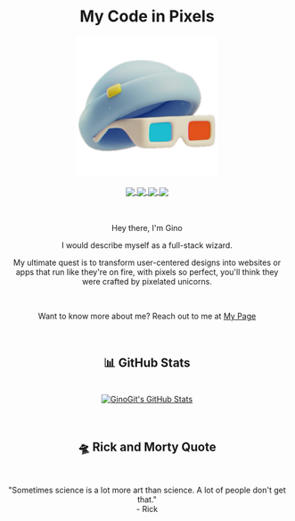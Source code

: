 <!-- Header -->
<h1 align="center">My Code in Pixels</h1>
<div align="center">
  <img src="https://github.com/GinoGits/GinoGits/blob/main/Assets/GinoGit.png?raw=true" align="center" style="width: 50%;" />
</div>
<!-- Social badges -->
<div align="center">
  <br>
  <a href="https://twitter.com/GinoGit">
    <img src="https://github.com/GinoGits/GinoGits/blob/main/Assets/twitter.png?raw=true" align="center" style="width: 5%;" />
  </a>
  <a href="https://www.linkedin.com/in/GinoGit/">
    <img src="https://github.com/GinoGits/GinoGits/blob/main/Assets/linkedin.png?raw=true" align="center" style="width: 5%;" />
  </a>
   <a href="https://open.spotify.com/user/31gjx5fqutqs43vstcqw6nv7pmva?si=f0975b130e584c5f">
    <img src="https://github.com/GinoGits/GinoGits/blob/main/Assets/spotify.png?raw=true" align="center" style="width: 5%;" />
  </a>
   <a href="https://www.youtube.com/watch?v=dQw4w9WgXcQ">
    <img src="https://github.com/GinoGits/GinoGits/blob/main/Assets/web.png?raw=true" align="center" style="width: 5%;" />
  </a>
</div>
<!-- Introduction -->
<div align="center">
  <br>
  <br>
  <p>Hey there, I'm Gino</p>
  <p>I would describe myself as a full-stack wizard.</p>
  <p>My ultimate quest is to transform user-centered designs into websites or apps that run like they're on fire, with pixels so perfect, you'll think they were crafted by pixelated unicorns.</p>
  <br>
  <p>Want to know more about me? Reach out to me at <a href="https://www.youtube.com/watch?v=dQw4w9WgXcQ">My Page</a></p>
</div>
<!-- GitHub Stats -->
<div align="center">
  <br>
  <h2>📊 GitHub Stats</h2>
  <br>
  <a href="https://github.com/GinoGits">
    <img align="center" src="https://github-readme-stats.vercel.app/api?username=GinoGits&show_icons=true&theme=dracula" alt="GinoGit's GitHub Stats" />
  </a>
  <br>
  <br>
</div>
<!-- Rick and Morty Quote -->
<div align="center">
  <br>
  <h2>🛸 Rick and Morty Quote</h2>
  <br>
  <p>"Sometimes science is a lot more art than science. A lot of people don't get that."<br>- Rick</p>
  <br>
</div>
